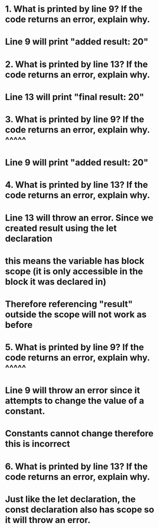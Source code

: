 # 1. What is printed by line 9? If the code returns an error, explain why. 
#    Line 9 will print "added result: 20"
#
# 2. What is printed by line 13? If the code returns an error, explain why. 
#    Line 13 will print "final result: 20"
#
# 3. What is printed by line 9? If the code returns an error, explain why. ^^^^^
#    Line 9 will print "added result: 20"
#
# 4. What is printed by line 13? If the code returns an error, explain why. 
#    Line 13 will throw an error. Since we created result using the let declaration
#    this means the variable has block scope (it is only accessible in the block it was declared in)
#    Therefore referencing "result" outside the scope will not work as before
#  
# 5. What is printed by line 9? If the code returns an error, explain why. ^^^^^
#    Line 9 will throw an error since it attempts to change the value of a constant. 
#    Constants cannot change therefore this is incorrect
# 
# 6. What is printed by line 13? If the code returns an error, explain why.
#    Just like the let declaration, the const declaration also has scope so it will throw an error.
# 
